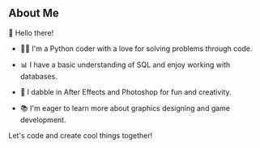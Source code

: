 ## About Me

👋 Hello there!

- 👨‍💻 I'm a Python coder with a love for solving problems through code.

- 📊 I have a basic understanding of SQL and enjoy working with databases.

- 🎥 I dabble in After Effects and Photoshop for fun and creativity.

- 📚 I'm eager to learn more about graphics designing and game development.

Let's code and create cool things together!
